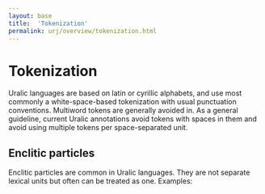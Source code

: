 ```yaml
---
layout: base
title:  'Tokenization'
permalink: urj/overview/tokenization.html
---
```


# Tokenization

Uralic languages are based on latin or cyrillic alphabets, and use most commonly
a white-space-based tokenization with usual punctuation conventions. Multiword
tokens are generally avoided in. As a general guideline, current Uralic
annotations avoid tokens with spaces in them and avoid using multiple tokens per
space-separated unit.

## Enclitic particles

Enclitic particles are common in Uralic languages. They are not separate lexical
units but often can be treated as one. Examples:


